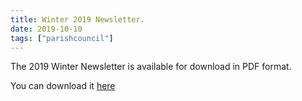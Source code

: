 ```yaml
---
title: Winter 2019 Newsletter.
date: 2019-10-10
tags: ["parishcouncil"]
---
```


The 2019 Winter Newsletter is available for download in PDF format.


You can download it [here](https://drive.google.com/open?id=10EFvRC-Hpjhg8tmNx6qjSuy5pxra8HG6)
